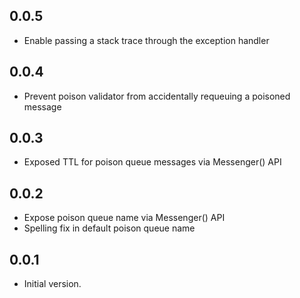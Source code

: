 ## 0.0.5

- Enable passing a stack trace through the exception handler

## 0.0.4

- Prevent poison validator from accidentally requeuing a poisoned message

## 0.0.3

- Exposed TTL for poison queue messages via Messenger() API

## 0.0.2

- Expose poison queue name via Messenger() API
- Spelling fix in default poison queue name

## 0.0.1

- Initial version.
